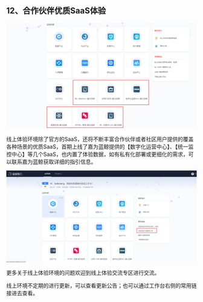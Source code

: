 ## 12、合作伙伴优质SaaS体验

![](./assets/2022-02-21-18-28-47.png)



线上体验环境除了官方的SaaS，还将不断丰富合作伙伴或者社区用户提供的覆盖各种场景的优质SaaS，首期上线了嘉为蓝鲸提供的【数字化运营中心】、【统一监控中心】等几个SaaS，也内置了体验数据，如有私有化部署或更细化的需求，可以联系嘉为蓝鲸获取详细的指引信息。

![](./assets/2022-02-21-18-28-56.png)

更多关于线上体验环境的问题欢迎到线上体验交流专区进行交流。


线上环境不定期的进行更新，可以查看更新公告；也可以通过工作台右侧的常用链接进去查看。
